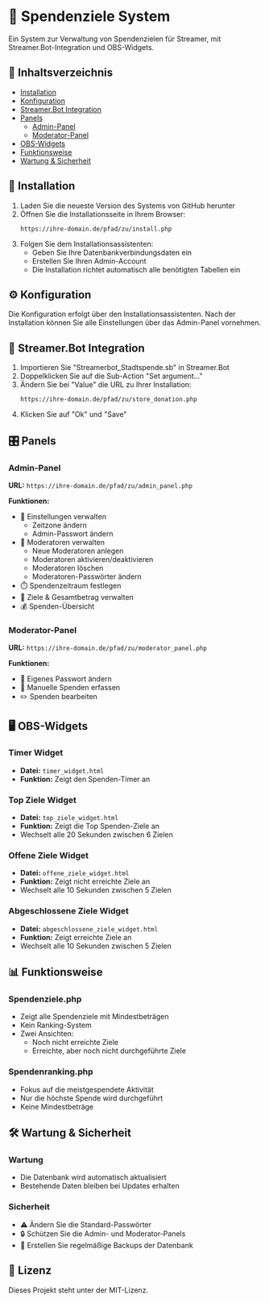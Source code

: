 # 🎯 Spendenziele System

Ein System zur Verwaltung von Spendenzielen für Streamer, mit Streamer.Bot-Integration und OBS-Widgets.

## 📑 Inhaltsverzeichnis
- [Installation](#installation)
- [Konfiguration](#konfiguration)
- [Streamer.Bot Integration](#streamerbot-integration)
- [Panels](#panels)
  - [Admin-Panel](#admin-panel)
  - [Moderator-Panel](#moderator-panel)
- [OBS-Widgets](#obs-widgets)
- [Funktionsweise](#funktionsweise)
- [Wartung & Sicherheit](#wartung--sicherheit)

## 🚀 Installation

1. Laden Sie die neueste Version des Systems von GitHub herunter
2. Öffnen Sie die Installationsseite in Ihrem Browser:
   ```
   https://ihre-domain.de/pfad/zu/install.php
   ```
3. Folgen Sie dem Installationsassistenten:
   - Geben Sie Ihre Datenbankverbindungsdaten ein
   - Erstellen Sie Ihren Admin-Account
   - Die Installation richtet automatisch alle benötigten Tabellen ein

## ⚙️ Konfiguration

Die Konfiguration erfolgt über den Installationsassistenten. Nach der Installation können Sie alle Einstellungen über das Admin-Panel vornehmen.

## 🤖 Streamer.Bot Integration

1. Importieren Sie "Streamerbot_Stadtspende.sb" in Streamer.Bot
2. Doppelklicken Sie auf die Sub-Action "Set argument..."
3. Ändern Sie bei "Value" die URL zu Ihrer Installation:
   ```
   https://ihre-domain.de/pfad/zu/store_donation.php
   ```
4. Klicken Sie auf "Ok" und "Save"

## 🎛️ Panels

### Admin-Panel
**URL:** `https://ihre-domain.de/pfad/zu/admin_panel.php`

**Funktionen:**
- 🔧 Einstellungen verwalten
  - Zeitzone ändern
  - Admin-Passwort ändern
- 👥 Moderatoren verwalten
  - Neue Moderatoren anlegen
  - Moderatoren aktivieren/deaktivieren
  - Moderatoren löschen
  - Moderatoren-Passwörter ändern
- ⏱️ Spendenzeitraum festlegen
- 🎯 Ziele & Gesamtbetrag verwalten
- 💰 Spenden-Übersicht

### Moderator-Panel
**URL:** `https://ihre-domain.de/pfad/zu/moderator_panel.php`

**Funktionen:**
- 🔑 Eigenes Passwort ändern
- 💸 Manuelle Spenden erfassen
- ✏️ Spenden bearbeiten

## 🖥️ OBS-Widgets

### Timer Widget
- **Datei:** `timer_widget.html`
- **Funktion:** Zeigt den Spenden-Timer an

### Top Ziele Widget
- **Datei:** `top_ziele_widget.html`
- **Funktion:** Zeigt die Top Spenden-Ziele an
- Wechselt alle 20 Sekunden zwischen 6 Zielen

### Offene Ziele Widget
- **Datei:** `offene_ziele_widget.html`
- **Funktion:** Zeigt nicht erreichte Ziele an
- Wechselt alle 10 Sekunden zwischen 5 Zielen

### Abgeschlossene Ziele Widget
- **Datei:** `abgeschlossene_ziele_widget.html`
- **Funktion:** Zeigt erreichte Ziele an
- Wechselt alle 10 Sekunden zwischen 5 Zielen

## 📊 Funktionsweise

### Spendenziele.php
- Zeigt alle Spendenziele mit Mindestbeträgen
- Kein Ranking-System
- Zwei Ansichten:
  - Noch nicht erreichte Ziele
  - Erreichte, aber noch nicht durchgeführte Ziele

### Spendenranking.php
- Fokus auf die meistgespendete Aktivität
- Nur die höchste Spende wird durchgeführt
- Keine Mindestbeträge

## 🛠️ Wartung & Sicherheit

### Wartung
- Die Datenbank wird automatisch aktualisiert
- Bestehende Daten bleiben bei Updates erhalten

### Sicherheit
- ⚠️ Ändern Sie die Standard-Passwörter
- 🔒 Schützen Sie die Admin- und Moderator-Panels
- 💾 Erstellen Sie regelmäßige Backups der Datenbank

## 📝 Lizenz

Dieses Projekt steht unter der MIT-Lizenz.